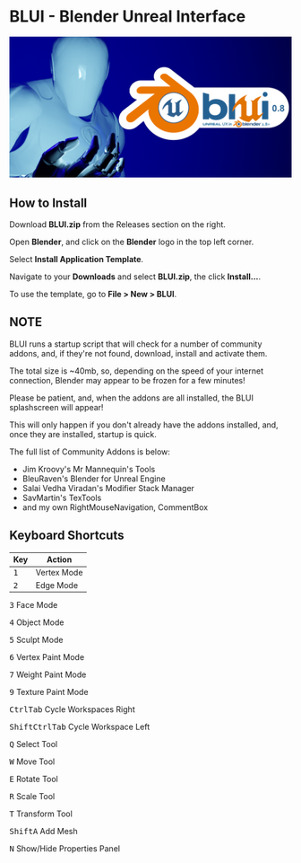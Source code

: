 # BLUI - Blender Unreal Interface

![BLUI Splash](https://github.com/SpectralVectors/BLUI/blob/main/splash.png)

## How to Install

Download __BLUI.zip__ from the Releases section on the right.

Open __Blender__, and click on the __Blender__ logo in the top left corner.

Select __Install Application Template__.

Navigate to your __Downloads__ and select __BLUI.zip__, the click __Install...__.

To use the template, go to __File > New > BLUI__.

## NOTE

BLUI runs a startup script that will check for a number of community addons, and, if they're not found, download, install and activate them.

The total size is ~40mb, so, depending on the speed of your internet connection, Blender may appear to be frozen for a few minutes!

Please be patient, and, when the addons are all installed, the BLUI splashscreen will appear!

This will only happen if you don't already have the addons installed, and, once they are installed, startup is quick.

The full list of Community Addons is below:

- Jim Kroovy's Mr Mannequin's Tools
- BleuRaven's Blender for Unreal Engine
- Salai Vedha Viradan's Modifier Stack Manager
- SavMartin's TexTools
- and my own RightMouseNavigation, CommentBox

## Keyboard Shortcuts
| Key | Action |
|---|---|
| <kbd>1</kbd> | Vertex Mode |
| <kbd>2</kbd> | Edge Mode |

<kbd>3</kbd> Face Mode

<kbd>4</kbd> Object Mode

<kbd>5</kbd> Sculpt Mode

<kbd>6</kbd> Vertex Paint Mode

<kbd>7</kbd> Weight Paint Mode

<kbd>9</kbd> Texture Paint Mode


<kbd>Ctrl</kbd><kbd>Tab</kbd> Cycle Workspaces Right

<kbd>Shift</kbd><kbd>Ctrl</kbd><kbd>Tab</kbd> Cycle Workspace Left


<kbd>Q</kbd> Select Tool

<kbd>W</kbd> Move Tool

<kbd>E</kbd> Rotate Tool

<kbd>R</kbd> Scale Tool

<kbd>T</kbd> Transform Tool


<kbd>Shift</kbd><kbd>A</kbd> Add Mesh

<kbd>N</kbd> Show/Hide Properties Panel

